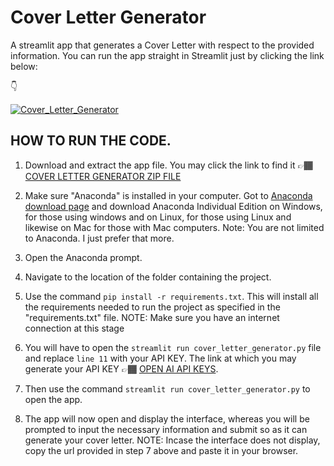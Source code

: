 # Cover Letter Generator
A streamlit app that generates a Cover Letter with respect to the provided information.
You can run the app straight in Streamlit just by clicking the link below:

👇

[![Cover_Letter_Generator](https://static.streamlit.io/badges/streamlit_badge_black_white.svg)](https://novaggrey-cover-letter-generator-cover-letter-generator-rocfqa.streamlit.app/)
 

## HOW TO RUN THE CODE.
1. Download and extract the app file. You may click the link to find it 👉🏾 [COVER LETTER GENERATOR ZIP FILE](https://github.com/novAggrey/cover_letter_generator/archive/refs/heads/master.zip)

2. Make sure "Anaconda" is installed in your computer.
Got to [Anaconda download page](https://www.anaconda.com/products/distribution) and download Anaconda Individual Edition on Windows, for those using windows and on Linux, for those using Linux and likewise on Mac for those with Mac computers.
Note: You are not limited to Anaconda. I just prefer that more.

3. Open the Anaconda prompt.

4. Navigate to the location of the folder containing the project.

5. Use the command `pip install -r requirements.txt`.
This will install all the requirements needed to run the project as specified in the "requirements.txt" file.
NOTE: Make sure you have an internet connection at this stage

6. You will have to open the `streamlit run cover_letter_generator.py` file and replace `line 11` with your API KEY. The link at which you may generate your API KEY 👉🏾 [OPEN AI API KEYS](https://platform.openai.com/account/api-keys).

7. Then use the command `streamlit run cover_letter_generator.py` to open the app.

8. The app will now open and display the interface, whereas you will be prompted to input the necessary information and submit so as it can generate your cover letter.
NOTE: Incase the interface does not display, copy the url provided in step 7 above and paste it in your browser.
